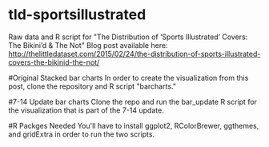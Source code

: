 # tld-sportsillustrated
Raw data and R script for "The Distribution of ‘Sports Illustrated’ Covers: The Bikini’d &amp; The Not"
Blog post available here: http://thelittledataset.com/2015/02/24/the-distribution-of-sports-illustrated-covers-the-bikinid-the-not/

#Original Stacked bar charts
In order to create the visualization from this post, clone the repository and R script "barcharts."

#7-14 Update bar charts
Clone the repo and run the bar_update R script for the visualization that is part of the 7-14 update.

#R Packges Needed
You'll have to install ggplot2, RColorBrewer, ggthemes, and gridExtra in order to run the two scripts.
